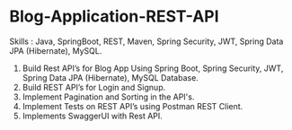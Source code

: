 # Blog-Application-REST-API

Skills : Java, SpringBoot, REST, Maven, Spring Security, JWT, Spring Data JPA (Hibernate), MySQL.

1. Build Rest API’s for Blog App Using Spring Boot, Spring Security, JWT, Spring Data JPA (Hibernate), MySQL Database.
2. Build REST API’s for Login and Signup.
3. Implement  Pagination and Sorting in the API's.
4. Implement Tests on REST API’s using Postman REST Client.
5. Implements SwaggerUI with Rest API.
